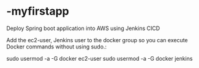 # -myfirstapp
Deploy Spring boot application into AWS using Jenkins CICD

Add the ec2-user, Jenkins user to the docker group so you can execute Docker commands without using sudo.:

sudo usermod -a -G docker ec2-user
sudo usermod -a -G docker jenkins
